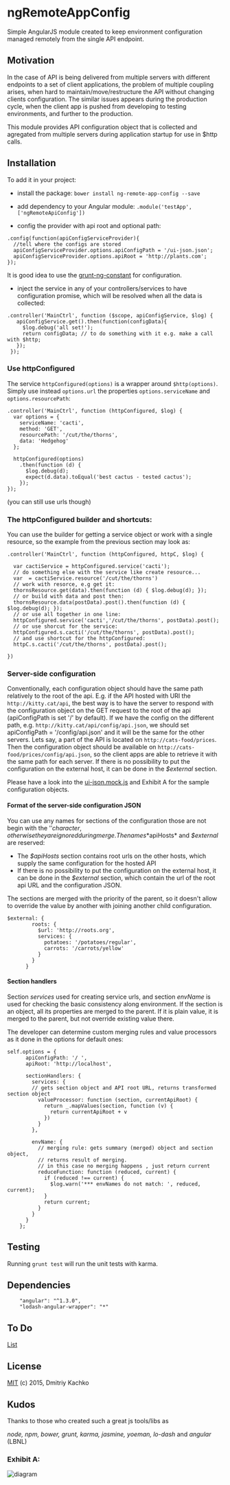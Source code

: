 # ngRemoteAppConfig 

Simple AngularJS module created to keep environment configuration managed remotely from the single API endpoint.

## Motivation

In the case of API is being delivered from multiple servers with different endpoints to a set of client applications,
the problem of multiple coupling arises, when hard to maintain/move/restructure the API without changing clients configuration.
The similar issues appears during the production cycle, when the client app is pushed from developing to testing environments,
and further to the production.

This module provides API configuration object that is collected and agregated from multiple servers during application 
startup for use in $http calls.

## Installation

To add it in your project:

- install the package: `bower install ng-remote-app-config --save`

- add dependency to your Angular module: `.module('testApp', ['ngRemoteApiConfig'])`

- config the provider with api root and optional path:

```
.config(function(apiConfigServiceProvider){
  //tell where the configs are stored
  apiConfigServiceProvider.options.apiConfigPath = '/ui-json.json';
  apiConfigServiceProvider.options.apiRoot = 'http://plants.com';
});
```
It is good idea to use the [grunt-ng-constant](https://github.com/werk85/grunt-ng-constant) for configuration.
 
- inject the service in any of your controllers/services to have configuration promise, which will be resolved when all 
the data is collected: 
```
.controller('MainCtrl', function ($scope, apiConfigService, $log) {
   apiConfigService.get().then(function(configData){
     $log.debug('all set!');
     return configData; // to do something with it e.g. make a call with $http;
   });
 });
```

### Use httpConfigured

The service `httpConfigured(options)` is a wrapper around `$http(options)`. Simply use instead `options.url`
 the properties `options.serviceName` and `options.resourcePath`:
```
.controller('MainCtrl', function (httpConfigured, $log) {
  var options = {
    serviceName: 'cacti',
    method: 'GET',
    resourcePath: '/cut/the/thorns',
    data: 'Hedgehog' 
  };
   
  httpConfigured(options)
    .then(function (d) {
      $log.debug(d);
      expect(d.data).toEqual('best cactus - tested cactus'); 
    });
});
```
(you can still use urls though)

### The httpConfigured builder and shortcuts:

You can use the builder for getting a service object or work with a single resource, so the example from the previous section 
may look as:
```
.controller('MainCtrl', function (httpConfigured, httpC, $log) {

  var cactiService = httpConfigured.service('cacti');
  // do something else with the service like create resource...
  var  = cactiService.resource('/cut/the/thorns')
  // work with resorce, e.g get it: 
  thornsResource.get(data).then(function (d) { $log.debug(d); });
  // or build with data and post then:
  thornsResource.data(postData).post().then(function (d) { $log.debug(d); });
  // or use all together in one line:
  httpConfigured.service('cacti','/cut/the/thorns', postData).post();
  // or use shorcut for the service:
  httpConfigured.s.cacti('/cut/the/thorns', postData).post();
  // and use shortcut for the httpConfigured:
  httpC.s.cacti('/cut/the/thorns', postData).post();
  
})

```
### Server-side configuration

Conventionally, each configuration object should have the same path relatively to the root of the api. E.g. if the API hosted with URI 
the `http://kitty.cat/api`, the best way is to have the server to respond with the configuration object on the GET request
to the root of the api (apiConfigPath is set '/' by default). If we have the config on the different path, e.g. 
`http://kitty.cat/api/config/api.json`, we should set apiConfigPath = '/config/api.json' and it will be the same for the
other servers. Lets say, a part of the API is located on `http://cats-food/prices`. Then the configuration object should be 
available on `http://cats-food/prices/config/api.json`, so the client apps are able to retrieve it with the 
same path for each server. If there is no possibility to put the configuration on the external host, it can be done in the *$external* section.
 
Please have a look into the [ui-json.mock.js](test/mock/ui-json.mock.js) and Exhibit A for the sample configuration objects.

#### Format of the server-side configuration JSON

You can use any names for sections of the configuration those are not begin with the '$' character, otherwise 
they are ignored during merge. The names *$apiHosts* and *$external* are reserved:

- The *$apiHosts* section contains root urls on the other hosts, which supply the same configuration for the hosted API
- If there is no possibility to put the configuration on the external host, it can be done in the *$external* section, 
which contain the url of the root api URL and the configuration JSON.

The sections are merged with the priority of the parent, so it doesn't allow to override the value by another with joining 
another child configuration.

```
$external: {
        roots: {
          $url: 'http://roots.org',
          services: {
            potatoes: '/potatoes/regular',
            carrots: '/carrots/yellow'
          }
        }
      }
```

#### Section handlers
Section *services* used for creating service urls, and section *envName* is used for checking the basic consistency 
along environment. If the section is an object, all its properties are merged to the parent. 
If it is plain value, it is merged to the parent, but not override existing value there. 

The developer can determine custom merging rules and value processors as it done in the options for default ones:
```
self.options = {
      apiConfigPath: '/ ',
      apiRoot: 'http://localhost',

      sectionHandlers: {
        services: {
        // gets section object and API root URL, returns transformed section object
          valueProcessor: function (section, currentApiRoot) { 
            return _.mapValues(section, function (v) {
              return currentApiRoot + v
            })
          }
        },

        envName: {
          // merging rule: gets summary (merged) object and section object, 
          // returns result of merging.
          // in this case no merging happens , just return current
          reduceFunction: function (reduced, current) {
            if (reduced !== current) {
              $log.warn('*** envNames do not match: ', reduced, current);
            }
            return current;
          }
        }
      }
    };
```

## Testing

Running `grunt test` will run the unit tests with karma.

## Dependencies
```
    "angular": "^1.3.0",
    "lodash-angular-wrapper": "*"
```

## To Do 

[List](TODO.md)

## License

[MIT](https://opensource.org/licenses/MIT) (c) 2015, Dmitriy Kachko

## Kudos 
Thanks to those who created such a great js tools/libs as

_node, npm, bower, grunt, karma, jasmine, yoeman, lo-dash_ and _angular_ (LBNL)

### Exhibit A:

![diagram](diagram.png)



